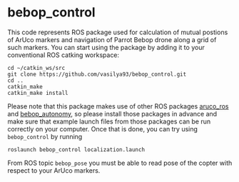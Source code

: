 # bebop_control

This code represents ROS package used for calculation of mutual postions of ArUco markers and navigation of Parrot Bebop drone along a grid of such markers. You can start using the package by adding it to your conventional ROS catking workspace:
```
cd ~/catkin_ws/src
git clone https://github.com/vasilya93/bebop_control.git
cd ..
catkin_make
catkin_make install
```
Please note that this package makes use of other ROS packages [aruco_ros](http://wiki.ros.org/aruco) and [bebop_autonomy](http://wiki.ros.org/bebop_autonomy), so please install those packages in advance and make sure that example launch files from those packages can be run correctly on your computer. Once that is done, you can try using `bebop_control` by running
```
roslaunch bebop_control localization.launch
```
From ROS topic `bebop_pose` you must be able to read pose of the copter with respect to your ArUco markers.
